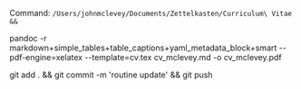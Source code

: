 



Command: `/Users/johnmclevey/Documents/Zettelkasten/Curriculum\ Vitae && `




pandoc -r markdown+simple_tables+table_captions+yaml_metadata_block+smart --pdf-engine=xelatex --template=cv.tex cv_mclevey.md -o cv_mclevey.pdf

git add . && git commit -m 'routine update' && git push